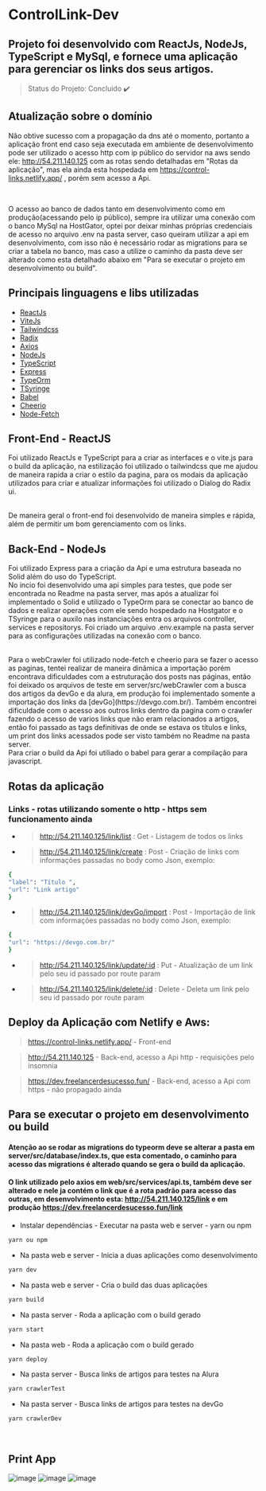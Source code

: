 ﻿# ControlLink-Dev
 
 ## Projeto foi desenvolvido com ReactJs, NodeJs, TypeScript e MySql, e fornece uma aplicação para gerenciar os links dos seus artigos.
 
 > Status do Projeto: Concluido :heavy_check_mark:
 
 ## Atualização sobre o domínio
 Não obtive sucesso com a propagação da dns até o momento, portanto a aplicação front end caso seja executada em ambiente de desenvolvimento pode ser utilizado o acesso http com ip público do servidor na aws sendo ele: http://54.211.140.125 com as rotas sendo detalhadas em "Rotas da aplicação", mas ela ainda esta hospedada em https://control-links.netlify.app/ , porém sem acesso a Api.
 
 <br>
 
O acesso ao banco de dados tanto em desenvolvimento como em produção(acessando pelo ip público), sempre ira utilizar uma conexão com o banco MySql na HostGator, optei por deixar minhas próprias credenciais de acesso no arquivo .env na pasta server, caso queiram utilizar a api em desenvolvimento, com isso não é necessário rodar as migrations para se criar a tabela no banco, mas caso a utilize o caminho da pasta deve ser alterado como esta detalhado abaixo em "Para se executar o projeto em desenvolvimento ou build".
 
 ## Principais linguagens e libs utilizadas

- [ReactJs](https://reactjs.org/)
- [ViteJs](https://vitejs.dev/)
- [Tailwindcss](https://tailwindcss.com/)
- [Radix](https://www.radix-ui.com/)
- [Axios](https://axios-http.com/)
- [NodeJs](https://nodejs.org/en/)
- [TypeScript](https://www.typescriptlang.org/)
- [Express](http://expressjs.com/pt-br/)
- [TypeOrm](https://typeorm.io/)
- [TSyringe](https://github.com/Microsoft/tsyringe)
- [Babel](https://babeljs.io/)
- [Cheerio](https://cheerio.js.org/)
- [Node-Fetch](https://www.npmjs.com/package/node-fetch)


 
 ## Front-End - ReactJS
 
 Foi utilizado ReactJs e TypeScript para a criar as interfaces e o vite.js para o build da aplicação, na estilização foi utilizado o tailwindcss que me ajudou de maneira rapida a criar o estilo da pagina, para os modais da aplicação utilizados para criar e atualizar informações foi utilizado o Dialog do Radix ui.
 
 <br>
 De maneira geral o front-end foi desenvolvido de maneira simples e rápida, além de permitir um bom gerenciamento com os links.
 
 ## Back-End - NodeJs
 
 Foi utilizado Express para a criação da Api e uma estrutura baseada no Solid além do uso do TypeScript.
 <br>
 No incio foi desenvolvido uma api simples para testes, que pode ser encontrada no Readme na pasta server, mas após a atualizar foi implementado o Solid e utilizado o TypeOrm para se conectar ao banco de dados e realizar operações com ele sendo hospedado na Hostgator e o TSyringe para o auxilo nas instanciações entra os arquivos controller, services e repositorys. Foi criado um arquivo .env.example na pasta server para as configurações utilizadas na conexão com o banco.
 
 <br>
 Para o webCrawler foi utilizado node-fetch e cheerio para se fazer o acesso as paginas, tentei realizar de maneira dinâmica a importação porém encontrava dificuldades com a estruturação dos posts nas páginas, então foi deixado os arquivos de teste em server/src/webCrawler com a busca dos artigos da devGo e da alura, em produção foi implementado somente a importação dos links da [devGo](https://devgo.com.br/). Também encontrei dificuldade com o acesso aos outros links dentro da pagina com o crawler fazendo o acesso de varios links que não eram relacionados a artigos, então foi passado as tags definitivas de onde se estava os títulos e links, um print dos links acessados pode ser visto também no Readme na pasta server.  
 
<br>
Para criar o build da Api foi utiliado o babel para gerar a compilação para javascript.  

<br>

## Rotas da aplicação
### Links - rotas utilizando somente o http - https sem funcionamento ainda
- > http://54.211.140.125/link/list : Get - Listagem de todos os links
- > http://54.211.140.125/link/create : Post - Criação de links com informações passadas no body como Json, exemplo:
```sh
{
"label": "Título ",
"url": "Link artigo"
}
```
- > http://54.211.140.125/link/devGo/import : Post - Importação de link com informações passadas no body como Json, exemplo:
```sh
{
"url": "https://devgo.com.br/"
}
```
- > http://54.211.140.125/link/update/:id : Put - Atualização de um link pelo seu id passado por route param
- > http://54.211.140.125/link/delete/:id : Delete - Deleta um link pelo seu id passado por route param

## Deploy da Aplicação com Netlify e Aws:

> https://control-links.netlify.app/ - Front-end

> http://54.211.140.125 - Back-end, acesso a Api http - requisições pelo insomnia

> https://dev.freelancerdesucesso.fun/ - Back-end, acesso a Api com https - não propagado ainda

## Para se executar o projeto em desenvolvimento ou build

#### Atenção ao se rodar as migrations do typeorm deve se alterar a pasta em server/src/database/index.ts, que esta comentado, o caminho para acesso das migrations é alterado quando se gera o build da aplicação.
#### O link utilizado pelo axios em web/src/services/api.ts, também deve ser alterado e nele ja contém o link que é a rota padrão para acesso das outras, em desenvolvimento esta: http://54.211.140.125/link e em produção https://dev.freelancerdesucesso.fun/link

- Instalar dependências - Executar na pasta web e server - yarn ou npm
```sh
yarn ou npm
```
- Na pasta web e server - Inicia a duas aplicações como desenvolvimento
```sh
yarn dev
```
- Na pasta web e server - Cria o build das duas aplicações
```sh
yarn build
```
- Na pasta server - Roda a aplicação com o build gerado
```sh
yarn start
```
- Na pasta web - Roda a aplicação com o build gerado
```sh
yarn deploy
```
- Na pasta server - Busca links de artigos para testes na Alura
```sh
yarn crawlerTest
```
- Na pasta server - Busca links de artigos para testes na devGo
```sh
yarn crawlerDev
```
 
 <br>
 
 ## Print App
 ![image](https://user-images.githubusercontent.com/77466610/192182660-9ddf644d-81ea-41aa-89fe-b04402a4b658.png)
 ![image](https://user-images.githubusercontent.com/77466610/192182735-0ce41fde-4a5e-46aa-9b86-f5cf7c7096c4.png)
 ![image](https://user-images.githubusercontent.com/77466610/192395840-f1224d87-4b01-4db1-8615-57b69daf1494.png)

 
